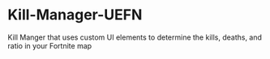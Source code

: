 # Kill-Manager-UEFN
Kill Manger that uses custom UI elements to determine the kills, deaths, and ratio in your Fortnite map
